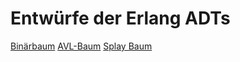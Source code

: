 # Entwürfe der Erlang ADTs

[Binärbaum](btree.md)
[AVL-Baum](avltree.md)
[Splay Baum](splaytree.md)
